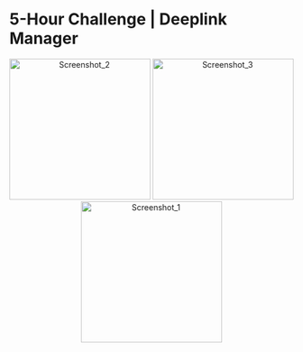 # 5-Hour Challenge | Deeplink Manager

<div align="center">
  <img src="https://github.com/user-attachments/assets/13ca80f2-c2ed-4d36-a9e9-75eaa88eab98" width="250" alt="Screenshot_2">
  <img src="https://github.com/user-attachments/assets/0088ba0e-3d54-4b70-b27f-3174b34a7733" width="250" alt="Screenshot_3">
  <img src="https://github.com/user-attachments/assets/e5de0137-8484-41e4-a637-dff3653c855c" width="250" alt="Screenshot_1">
</div>
